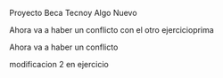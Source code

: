 Proyecto Beca Tecnoy 
Algo Nuevo

Ahora va a haber un conflicto con el otro ejercicioprima

Ahora va a haber un conflicto


modificacion 2 en ejercicio